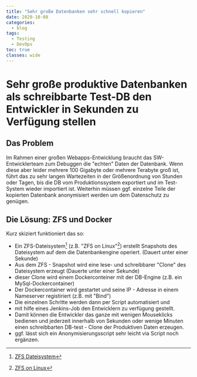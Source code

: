 ```yaml
---
title: "Sehr große Datenbanken sehr schnell kopieren"
date: 2020-10-08
categories:
  - blog
tags:
  - Testing
  - DevOps
toc: true
classes: wide
---
```


# Sehr große produktive Datenbanken als schreibbarte Test-DB den  Entwickler in Sekunden zu Verfügung stellen
## Das Problem
Im Rahmen einer großen Webapps-Entwicklung braucht das SW-Entwicklerteam zum Debuggen die "echten" Daten der Datenbank. 
Wenn diese aber leider mehrere 100 Gigabyte oder mehrere Terabyte groß ist, führt das zu sehr langen Wartezeiten 
in der Größenordnung von Stunden oder Tagen, bis die DB vom Produktionssystem 
exportiert und im Test-System wieder importiert ist. 
Weiterhin müssen ggf. einzelne Teile der kopierten Datenbank anonymisiert werden um dem Datenschutz zu genügen.

## Die Lösung: ZFS und Docker
Kurz skiziert funktioniert das so:
* Ein ZFS-Dateisystem[^1] (z.B. "ZFS on Linux"[^2]) erstellt Snapshots des Dateisystem auf dem die Datenbankengine operiert. (Dauert unter einer Sekunde)
* Aus dem ZFS - Snapshot wird eine lese- und schreibbarer "Clone" des Dateisystem erzeugt (Dauerte unter einer Sekunde)
* dieser Clone wird einem Dockerconteiner mit der DB-Engine (z.B. ein MySql-Dockercontainer)
* Der Dockercontainer wird gestartet und seine IP - Adresse in einem Nameserver registiriert (z.B. mit "Bind")
* Die einzelnen Schritte werden dann per Script automatisiert und 
* mit hilfe eines Jenkins-Job den Entwicklern zu verfügung gestellt. 
* Damit können die Entwickler das ganze mit wenigen Mouseklicks bedienen und jederzeit innerhalb von Sekunden oder wenige Minuten einen 
schreibbarten DB-test - Clone der Produktiven Daten erzeugen. 
* ggf. lässt sich ein Anonymisierungsscript sehr leicht via Script noch ergänzen.

[^1]: [ZFS Dateisystem](https://de.wikipedia.org/wiki/ZFS_(Dateisystem)#:~:text=ZFS%20ist%20ein%20von%20Sun,im%20Server%2D%20und%20Rechenzentrumsbereich%20enth%C3%A4lt.)
[^2]: [ZFS on Linux](https://openzfs.github.io/openzfs-docs/Project%20and%20Community/Admin%20Documentation.html)